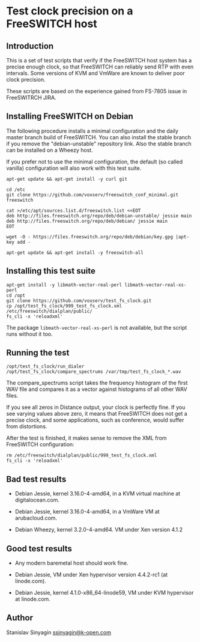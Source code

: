 Test clock precision on a FreeSWITCH host
=========================================


Introduction
------------

This is a set of test scripts that verify if the FreeSWITCH host system
has a precise enough clock, so that FreeSWITCH can reliably send RTP
with even intervals. Some versions of KVM and VmWare are known to
deliver poor clock precision.

These scripts are based on the experience gained from FS-7805 issue in
FreeSWITRCH JIRA.


Installing FreeSWITCH on Debian
-------------------------------

The following procedure installs a minimal configuration and the daily
master branch build of FreeSWITCH. You can also install the stable
branch if you remove the "debian-unstable" repository link. Also the
stable branch can be installed on a Wheezy host.

If you prefer not to use the minimal configuration, the default (so
called vanilla) configuration will also work with this test suite.

```
apt-get update && apt-get install -y curl git

cd /etc
git clone https://github.com/voxserv/freeswitch_conf_minimal.git freeswitch

cat >/etc/apt/sources.list.d/freeswitch.list <<EOT
deb http://files.freeswitch.org/repo/deb/debian-unstable/ jessie main
deb http://files.freeswitch.org/repo/deb/debian/ jessie main
EOT

wget -O - https://files.freeswitch.org/repo/deb/debian/key.gpg |apt-key add -

apt-get update && apt-get install -y freeswitch-all
```

Installing this test suite
--------------------------

```
apt-get install -y libmath-vector-real-perl libmath-vector-real-xs-perl
cd /opt
git clone https://github.com/voxserv/test_fs_clock.git
cp /opt/test_fs_clock/999_test_fs_clock.xml /etc/freeswitch/dialplan/public/
fs_cli -x 'reloadxml'
```

The package `libmath-vector-real-xs-perl` is not available, but the
script runs without it too.

Running the test
----------------

```
/opt/test_fs_clock/run_dialer
/opt/test_fs_clock/compare_spectrums /var/tmp/test_fs_clock_*.wav
```

The compare_spectrums script takes the frequency histogram of the first
WAV file and compares it as a vector against histograms of all other WAV
files.

If you see all zeros in Distance output, your clock is perfectly
fine. If you see varying values above zero, it means that FreeSWITCH
does not get a precise clock, and some applications, such as conference,
would suffer from distortions.

After the test is finished, it makes sense to remove the XML from
FreeSWITCH configuration:

```
rm /etc/freeswitch/dialplan/public/999_test_fs_clock.xml
fs_cli -x 'reloadxml'
```

Bad test results
----------------

* Debian Jessie, kernel 3.16.0-4-amd64, in a KVM virtual machine at
digitalocean.com.

* Debian Jessie, kernel 3.16.0-4-amd64, in a VmWare VM at arubacloud.com.

* Debian Wheezy, kernel 3.2.0-4-amd64. VM under Xen version 4.1.2


Good test results
-----------------

* Any modern baremetal host should work fine.

* Debian Jessie, VM under Xen hypervisor version 4.4.2-rc1 (at linode.com).

* Debian Jessie, kernel 4.1.0-x86_64-linode59, VM under KVM hypervisor
at linode.com.



Author
------

Stanislav Sinyagin
ssinyagin@k-open.com


